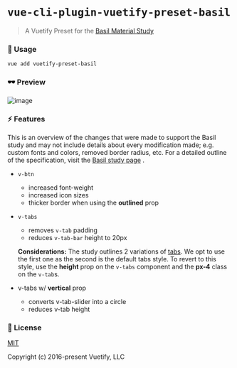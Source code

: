 # `vue-cli-plugin-vuetify-preset-basil`

> A Vuetify Preset for the [Basil Material Study](https://material.io/design/material-studies/basil.html)

### 🚀 Usage

```
vue add vuetify-preset-basil
```

### 🕶 Preview
![image](https://user-images.githubusercontent.com/9064066/71647028-2387e500-2cb6-11ea-8863-75c5e2effb9a.png)

### ⚡ Features
This is an overview of the changes that were made to support the Basil study and may not include details about every modification made; e.g. custom fonts and colors, removed border radius, etc. For a detailed outline of the specification, visit the [Basil study page](https://material.io/design/material-studies/basil.html#) .

* `v-btn`
  * increased font-weight
  * increased icon sizes
  * thicker border when using the **outlined** prop
* `v-tabs`
  * removes `v-tab` padding
  * reduces `v-tab-bar` height to 20px
  
  **Considerations:**
  The study outlines 2 variations of [tabs](https://material.io/design/material-studies/basil.html#components). We opt to use the first one as the second is the default tabs style. To revert to this style, use the **height** prop on the `v-tabs` component and the **px-4** class on the `v-tab`s.

* v-tabs w/ **vertical** prop
  * converts v-tab-slider into a circle
  * reduces v-tab height

### 📑 License
[MIT](http://opensource.org/licenses/MIT)

Copyright (c) 2016-present Vuetify, LLC
